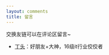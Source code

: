```yaml
---
layout: comments
title: 留言
---
```

交换友链可以在评论区留言~


- [丁头](https://blog.csdn.net/weixin_43884467)：好朋友+大神，16级it行业佼佼者
